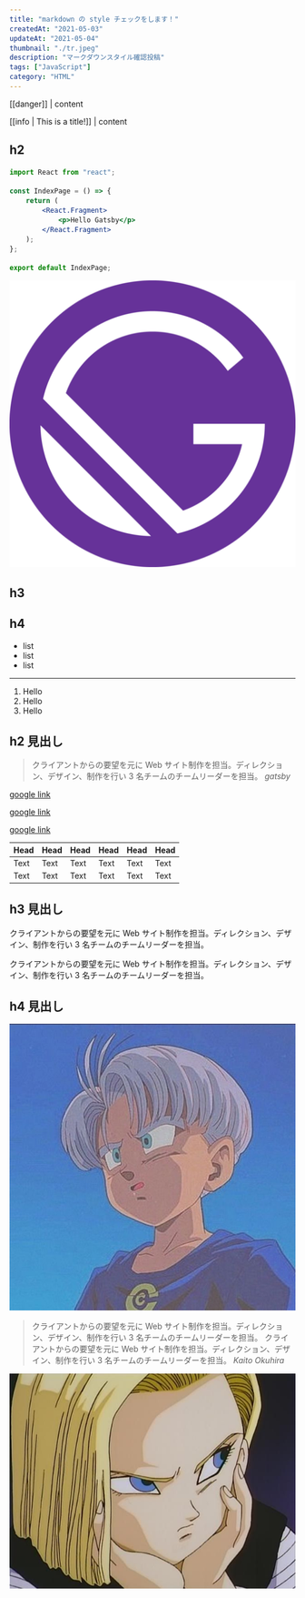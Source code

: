 ```yaml
---
title: "markdown の style チェックをします！"
createdAt: "2021-05-03"
updateAt: "2021-05-04"
thumbnail: "./tr.jpeg"
description: "マークダウンスタイル確認投稿"
tags: ["JavaScript"]
category: "HTML"
---
```


[[danger]]
| content

[[info | This is a title!]]
| content

## h2

```jsx
import React from "react";

const IndexPage = () => {
	return (
		<React.Fragment>
			<p>Hello Gatsby</p>
		</React.Fragment>
	);
};

export default IndexPage;
```

![gatsby](./icon.png)

## h3

## h4

- list
- list
- list

---

1. Hello
1. Hello
1. Hello

## h2 見出し

> クライアントからの要望を元に Web サイト制作を担当。ディレクション、デザイン、制作を行い 3 名チームのチームリーダーを担当。
> <cite>gatsby</cite>

[google link](https://google.com)

[google link](https://google.com)

[google link](https://google.com)

| Head | Head | Head | Head | Head | Head |
| ---- | ---- | ---- | ---- | ---- | ---- |
| Text | Text | Text | Text | Text | Text |
| Text | Text | Text | Text | Text | Text |

## h3 見出し

クライアントからの要望を元に Web サイト制作を担当。ディレクション、デザイン、制作を行い 3 名チームのチームリーダーを担当。

クライアントからの要望を元に Web サイト制作を担当。ディレクション、デザイン、制作を行い 3 名チームのチームリーダーを担当。

## h4 見出し

![gatsby](./tr.jpeg)

> クライアントからの要望を元に Web サイト制作を担当。ディレクション、デザイン、制作を行い 3 名チームのチームリーダーを担当。
> クライアントからの要望を元に Web サイト制作を担当。ディレクション、デザイン、制作を行い 3 名チームのチームリーダーを担当。
> <cite>Kaito Okuhira</cite>

![gatsby](./18.jpeg)
